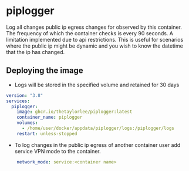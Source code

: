 # piplogger
Log all changes public ip egress changes for observed by this container. The frequency of which the container checks is every 90 seconds. A limitation implemented due to api restrictions. This is useful for scenarios where the public ip might be dynamic and you wish to know the datetime that the ip has changed.


## Deploying the image
- Logs will be stored in the specified volume and retained for 30 days

```yml
version: "3.8"
services:
  piplogger:
    image: ghcr.io/thetaylorlee/piplogger:latest
    container_name: piplogger
    volumes:
      - /home/user/docker/appdata/piplogger/logs:/piplogger/logs
    restart: unless-stopped
```

- To log changes in the public ip egress of another container user add service VPN mode to the container.
```yml
    network_mode: service:<container name>
```